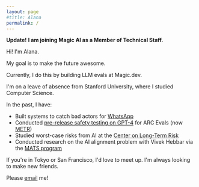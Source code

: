 ```yaml
---
layout: page
#title: Alana
permalink: /
---
```


**Update!**
**I am joining Magic AI as a Member of Technical Staff.**

Hi! I'm Alana.

My goal is to make the future awesome.

Currently, I do this by building LLM evals at Magic.dev.

I'm on a leave of absence from Stanford University, where I studied Computer Science.

In the past, I have:
- Built systems to catch bad actors for [WhatsApp](https://faq.whatsapp.com/1805617343145907)
- Conducted [pre-release safety testing on GPT-4](https://metr.org/blog/2023-08-01-new-report/) for ARC Evals (now [METR](https://metr.org/blog/2023-12-04-metr-announcement/))
- Studied worst-case risks from AI at the [Center on Long-Term Risk](https://longtermrisk.org/)
- Conducted research on the AI alignment problem with Vivek Hebbar via the [MATS program](https://www.matsprogram.org/)

If you're in Tokyo or San Francisco, I'd love to meet up. I'm always looking to make new friends.

Please [email](hi@alana.computer) me!